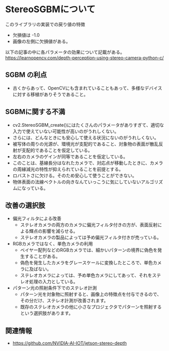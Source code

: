 # StereoSGBMについて
このライブラリの実装での戻り値の特徴
- 欠損値は -1.0
- 画像の左側に欠損値がある。


以下の記事の中に各パラメータの効果について記載がある。
https://learnopencv.com/depth-perception-using-stereo-camera-python-c/

## SGBM の利点
- 古くからあって、OpenCVにも含まれていることもあって、多様なデバイスに対する移植がありそうであること。

## SGBMに関する不満
- cv2.StereoSGBM_create()にはたくさんのパラメータがありすぎて、適切な入力で使えていない可能性が高いのがうれしくない。
- さらには、どんなときにも安心して使える状況にないのがうれしくない。
- 被写体の周りの光源が、環境光が支配的であること、対象物の表面が散乱反射が支配的であることを仮定している。
- 左右のカメラのゲインが同等であることを仮定している。
- このことは、基線長分はなれたカメラで、対応点が移動したときに、カメラの周縁減光の特性が抑えられていることを前提とする。
- ロバストさに欠ける。そのため安心して使うことができない。
- 物体表面の法線ベクトルの向きなんていっこうに気にしていないアルゴリズムになっている。

## 改善の選択肢
- 偏光フィルタによる改善
  - ステレオカメラの両方のカメラに偏光フィルタ付きの方が、表面反射による輝点の影響を減らせる。
  - ステレオカメラの製品によっては予め偏光フィルタ付きが売っている。
- RGBカメラではなく、単色カメラの利用
  - ベイヤー配列などのRGBカメラでは、細かいパターンの境界に偽色を発生することがある。
  - 偽色を発生したカメラをグレースケールに変換したところで、単色カメラに及ばない。
  - ステレオカメラによっては、予め単色カメラにしてあって、それをステレオ処理の入力としている。
- パターン光の照射条件下でのステレオ計測
  - パターン光を対象物に照射すると、画像上の特徴点を付与できるので、その分だけ、ステレオ計測が改善されます。
  - 既存のステレオカメラの他に小さなプロジェクタでパターンを照射するという選択肢があります。



## 関連情報
- https://github.com/NVIDIA-AI-IOT/jetson-stereo-depth
